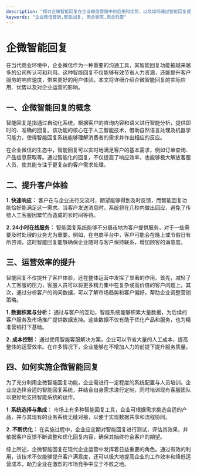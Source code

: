 ```yaml
---
description: "探讨企微智能回复在企业微信营销中的应用和优势，以及如何通过智能回复提高顾客满意度和运营效率。"
keywords: "企业微信营销,智能回复, 聚合聊天,聚合托管"
---
```

# 企微智能回复

在当代商业环境中，企业微信作为一种重要的沟通工具，其智能回复功能被越来越多的公司所认可和利用。这种智能回复不仅能够有效节省人力资源，还能提升客户服务的响应速度，带来更好的用户体验。本文将详细介绍企微智能回复的实际应用、优势以及对企业运营的影响。

## 一、企微智能回复的概念

智能回复是指通过自动化系统，根据客户的咨询内容和语义进行智能分析，提供即时的、准确的回复。该功能的核心在于人工智能技术，借助自然语言处理及机器学习能力，使得智能回复系统能够理解消费者的需求并作出相应的反应。

在企业微信的生态中，智能回复可以实时地满足客户的基本需求，例如订单查询、产品信息获取等。通过智能化的回复，不仅提高了响应效率，也能够极大解放客服人员，使其能专注于更复杂的客户需求处理。

## 二、提升客户体验

**1. 快速响应：** 客户在与企业进行交流时，期望能够得到及时反馈，而智能回复功能恰好能满足这一需求。当客户发送消息时，系统将在几秒内做出回应，避免了传统人工客服因繁忙而造成的长时间等待。

**2. 24小时在线服务：** 智能回复系统能够不分昼夜地为客户提供服务，对于一些需要及时处理的业务尤为重要。例如，在电商平台中，客户可能会在晚上或节假日有所咨询，这时智能回复能够确保企业随时与客户保持联系，增加顾客的满意度。

## 三、运营效率的提升

智能回复不仅提升了客户体验，还在整体运营中发挥了显著的作用。首先，减轻了人工客服的压力，客服人员可以将更多精力集中在复杂或高价值的客户问题上。其次，通过分析客户的询问数据，可以了解市场趋势和客户偏好，帮助企业调整营销策略。

**1. 数据积累与分析：** 通过与客户的互动，智能系统能够积累大量数据，为后续的客户服务及市场推广提供数据支持。这些数据不仅有助于优化产品和服务，也为精准营销打下基础。

**2. 成本控制：** 通过使用智能客服解决方案，企业可以节省大量的人工成本，提高整体的运营效率。在许多情况下，企业能够在不增加人力的前提下提升服务质量。

## 四、如何实施企微智能回复

为了充分利用企微智能回复功能，企业需进行一定程度的系统配置与人员培训。企业应选择合适的智能回复系统，并结合自身需求进行定制，同时培训现有客服团队以更好地支持智能系统的运作。

**1. 系统选择与集成：** 市场上有多种智能回复工具，企业可根据需求挑选合适的产品，并与其现有的业务系统无缝对接，以便于实现数据共享和流程协同。

**2. 不断优化：** 在实施过程中，企业应定期对智能回复进行测试，评估其效果，并依据客户反馈不断调整和优化回复内容，确保其始终符合客户的期望。

综上所述，企微智能回复在现代企业运营中发挥着日益重要的角色。通过有效的利用，该技术不仅能够提升客户满意度，还可以极大地提高企业的工作效率和降低运营成本，助力企业在激烈的市场竞争中立于不败之地。
